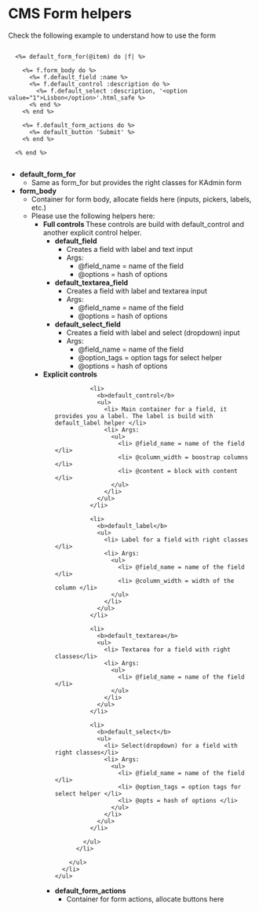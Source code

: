 # CMS Form helpers

Check the following example to understand how to use the form

```erb

  <%= default_form_for(@item) do |f| %>

    <%= f.form_body do %>
      <%= f.default_field :name %>
      <%= f.default_control :description do %>
        <%= f.default_select :description, '<option value="1">Lisbon</option>'.html_safe %>
      <% end %>
    <% end %>

    <%= f.default_form_actions do %>
      <%= default_button 'Submit' %>
    <% end %>

  <% end %>


```

<ul>
  <li>
    <b> default_form_for </b>
    <ul>
      <li> Same as form_for but provides the right classes for KAdmin form </li>
    </ul>
  </li>
  <li>
    <b> form_body </b>
    <ul>
      <li> Container for form body, allocate fields here (inputs, pickers, labels, etc.) </li>
      <li>
        Please use the following helpers here:
        <ul>
          <li>
            <b> Full controls </b> These controls are build with default_control and another explicit control helper.
            <ul>
              <li>
                <b>default_field</b>
                <ul>
                  <li> Creates a field with label and text input </li>
                  <li> Args:
                    <ul>
                      <li> @field_name = name of the field </li>
                      <li> @options = hash of options </li>
                    </ul>
                  </li>
                </ul>            
              </li>
              <li>
                <b>default_textarea_field</b>
                <ul>
                  <li> Creates a field with label and textarea input </li>
                  <li> Args:
                    <ul>
                      <li> @field_name = name of the field </li>
                      <li> @options = hash of options </li>
                    </ul>
                  </li>
                </ul>            
              </li>
              <li>
                <b>default_select_field</b>
                <ul>
                  <li> Creates a field with label and select (dropdown) input </li>
                  <li> Args:
                    <ul>
                      <li> @field_name = name of the field </li>
                      <li> @option_tags = option tags for select helper </li>
                      <li> @options = hash of options </li>
                    </ul>
                  </li>
                </ul>            
              </li>
            </ul>
          </li>
          <li>
            <b> Explicit controls </b>
            <ul>

              <li>
                <b>default_control</b>
                <ul>
                  <li> Main container for a field, it provides you a label. The label is build with default_label helper </li>
                  <li> Args:
                    <ul>
                      <li> @field_name = name of the field </li>
                      <li> @column_width = boostrap columns </li>
                      <li> @content = block with content </li>
                    </ul>
                  </li>
                </ul>
              </li>

              <li>
                <b>default_label</b>
                <ul>
                  <li> Label for a field with right classes </li>
                  <li> Args:
                    <ul>
                      <li> @field_name = name of the field </li>
                      <li> @column_width = width of the column </li>
                    </ul>
                  </li>
                </ul>
              </li>

              <li>
                <b>default_textarea</b>
                <ul>
                  <li> Textarea for a field with right classes</li>
                  <li> Args:
                    <ul>
                      <li> @field_name = name of the field </li>
                    </ul>
                  </li>
                </ul>
              </li>

              <li>
                <b>default_select</b>
                <ul>
                  <li> Select(dropdown) for a field with right classes</li>
                  <li> Args:
                    <ul>
                      <li> @field_name = name of the field </li>
                      <li> @option_tags = option tags for select helper </li>
                      <li> @opts = hash of options </li>
                    </ul>
                  </li>
                </ul>
              </li>

            </ul>            
          </li>

        </ul>
      </li>
    </ul>    
  </li>
  <li>
    <b> default_form_actions </b>
    <ul>
      <li> Container for form actions, allocate buttons here </li>
    </ul>
  </li>

</ul>